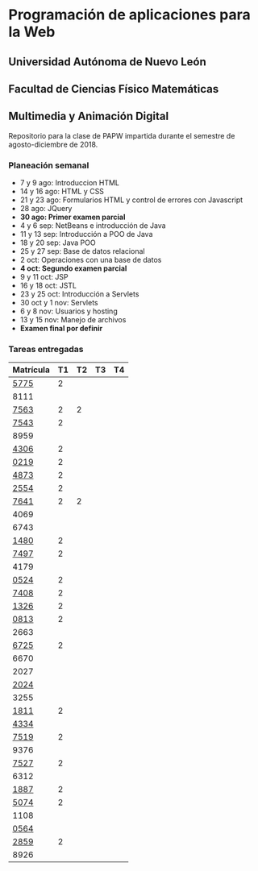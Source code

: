 # Programación de aplicaciones para la Web

## Universidad Autónoma de Nuevo León
## Facultad de Ciencias Físico Matemáticas
## Multimedia y Animación Digital

Repositorio para la clase de PAPW impartida durante el semestre de agosto-diciembre de 2018.

### Planeación semanal

* 7 y 9 ago: Introduccion HTML
* 14 y 16 ago: HTML y CSS
* 21 y 23 ago: Formularios HTML y control de errores con Javascript
* 28 ago: JQuery
* **30 ago: Primer examen parcial**
* 4 y 6 sep: NetBeans e introducción de Java
* 11 y 13 sep: Introducción a POO de Java
* 18 y 20 sep: Java POO
* 25 y 27 sep: Base de datos relacional
* 2 oct: Operaciones con una base de datos
* **4 oct: Segundo examen parcial**
* 9 y 11 oct: JSP
* 16 y 18 oct: JSTL
* 23 y 25 oct: Introducción a Servlets
* 30 oct y 1 nov: Servlets
* 6 y 8 nov: Usuarios y hosting
* 13 y 15 nov: Manejo de archivos
* **Examen final por definir**


### Tareas entregadas

Matrícula | T1 | T2 | T3 | T4
--- | --- | --- | --- | ---
[5775](https://github.com/MaricruzAlvarado/PAPW) | 2 |  |  |  |
8111 |  |  |  |  |
[7563](https://bitbucket.org/AyalaL/tareas/src/master/) | 2 | 2 |
[7543](https://github.com/TonySegov/PAPW_Tarea1) | 2 |  |  |  |
8959 |  |  |  |  |
[4306](https://github.com/MichChiu/PAPW) | 2 |  |  |  |
[0219](https://github.com/JGCisRmz/PAPW) | 2 |  |  |  |
[4873](https://github.com/FabrizioCF/PAPW_Tarea1) | 2 |
[2554](https://github.com/julios5050/Tareas) | 2 |
[7641](https://github.com/edparra21/PAPW) | 2 | 2
4069 |  |  |  |  |
6743 |  |  |  |  |
[1480](https://github.com/EGaravitoM/Papw) | 2 |
[7497](https://github.com/RickyGonal/PAPW.git) | 2 |  |  |  |
4179 |  |  |  |  |
[0524](https://github.com/PandaKnightwalker/papw) | 2 |  |  |  |
[7408](https://bitbucket.org/ObedYairGL/papwgl/src/master/) | 2 |  |  |  |
[1326](https://github.com/Roark995/Tarea-1) | 2 |  |  |  |
[0813](https://github.com/GeraHdz/Tareas-de-PAPW) | 2 |  |  |  |
2663 |  |  |  |  |
[6725](https://github.com/Spider351/Papw) | 2 |  |  |  |
6670 |  |  |  |  |
2027 |  |  |  |  |
[2024](https://bitbucket.org/gilcereyna/tarea-1) |  |  |  |  |
3255 |  |  |  |  |
[1811](https://bitbucket.org/JuanSalinas9k/juansalinasrepo/src/master/) | 2 |
[4334](https://github.com/codesesp/PAPW) |  |  |  |  |
[7519](https://github.com/asvalles/papwTarea1) | 2 |
9376 |  |  |  |  |
[7527](https://github.com/Alinavg2712/PAPW-) | 2 |
6312 |  |  |  |  |
[1887](https://github.com/DiegoWayne/Tarea-1) | 2 |  |  |  |
[5074](https://github.com/soy1limon/PAPW) | 2 |  |  |  |
1108 |  |  |  |  |
[0564](https://github.com/PupperGroove/Tarea1.git) |  |  |  |  |
[2859](https://bitbucket.org/elizabeth516/papw/src/master/) | 2 |
8926 |  |  |  |  |
